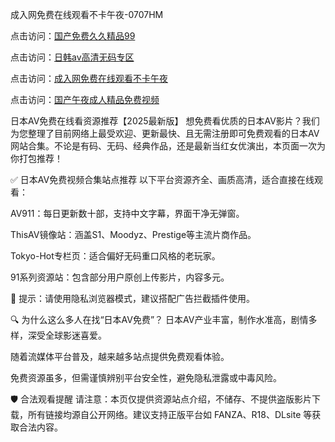 成入网免费在线观看不卡午夜-0707HM

点击访问：<a href="https://cfad.pages.dev/">国产免费久久精品99</a>

点击访问：<a href="https://gsd-agv.pages.dev/">日韩av高清无码专区</a>

点击访问：<a href="https://bsdf-5f5.pages.dev/">成入网免费在线观看不卡午夜</a>

点击访问：<a href="https://gfd-5xg.pages.dev/">国产午夜成人精品免费视频</a>

日本AV免费在线看资源推荐【2025最新版】
想免费看优质的日本AV影片？我们为您整理了目前网络上最受欢迎、更新最快、且无需注册即可免费观看的日本AV网站合集。不论是有码、无码、经典作品，还是最新当红女优演出，本页面一次为你打包推荐！

✅ 日本AV免费视频合集站点推荐
以下平台资源齐全、画质高清，适合直接在线观看：

AV911：每日更新数十部，支持中文字幕，界面干净无弹窗。

ThisAV镜像站：涵盖S1、Moodyz、Prestige等主流片商作品。

Tokyo-Hot专栏页：适合偏好无码重口风格的老玩家。

91系列资源站：包含部分用户原创上传影片，内容多元。

📌 提示：请使用隐私浏览器模式，建议搭配广告拦截插件使用。

🔍 为什么这么多人在找“日本AV免费”？
日本AV产业丰富，制作水准高，剧情多样，深受全球影迷喜爱。

随着流媒体平台普及，越来越多站点提供免费观看体验。

免费资源虽多，但需谨慎辨别平台安全性，避免隐私泄露或中毒风险。

🛡 合法观看提醒
请注意：本页仅提供资源站点介绍，不储存、不提供盗版影片下载，所有链接均源自公开网络。建议支持正版平台如 FANZA、R18、DLsite 等获取合法内容。

<span style="display:none;">[Canonical link](）</span>
